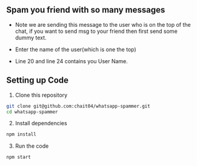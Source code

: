 ## Spam you friend with so many messages

- Note we are sending this message to the user who is on the top of the chat,
  if you want to send msg to your friend then first send some dummy text.

- Enter the name of the user(which is one the top)

- Line 20 and line 24 contains you User Name.

## Setting up Code

1. Clone this repository

```bash
git clone git@github.com:chait04/whatsapp-spammer.git
cd whatsapp-spammer
```

2. Install dependencies

```bash
npm install
```

3. Run the code

```bash
npm start
```

